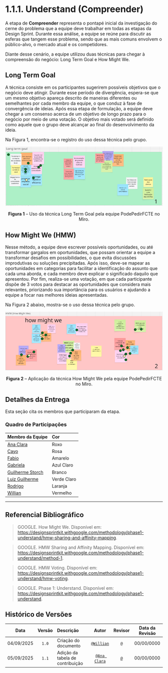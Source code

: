 # 1.1.1. Understand (Compreender)

A etapa de **Compreender** representa o pontapé inicial da investigação do cerne do problema que a equipe deve trabalhar em todas as etapas da Design Sprint. Durante essa análise, a equipe se reúne para discutir as esferas que tangem esse problema, sendo que as mais comuns envolvem o público-alvo, o mercado atual e os competidores.

Diante desse cenário, a equipe utilizou duas técnicas para chegar à compreensão do negócio: Long Term Goal e How Might We.

## Long Term Goal
A técnica consiste em os participantes sugerirem possíveis objetivos que o negócio deve atingir. Durante esse período de divergência, espera-se que um mesmo objetivo apareça descrito de maneiras diferentes ou semelhantes por cada membro da equipe, o que conduz à fase de convergência de ideias. Após essa etapa de formulação, a equipe deve chegar a um consenso acerca de um objetivo de longo prazo para o negócio por meio de uma votação. O objetivo mais votado será definido como aquele que o grupo deve alcançar ao final do desenvolvimento da ideia.

Na Figura 1, encontra-se o registro do uso dessa técnica pelo grupo.

![Quadro Long Term Goal do PodePedirFCTE](../assets/design-sprint/long_term_goal.png)
<div align="center">
<strong>Figura 1</strong> – Uso da técnica Long Term Goal pela equipe PodePedirFCTE no Miro.
</div>

## How Might We (HMW)
Nesse método, a equipe deve escrever possíveis oportunidades, ou até transformar gargalos em oportunidades, que possam orientar a equipe a transformar desafios em possibilidades, o que evita discussões improdutivas ou soluções precipitadas. Após isso, deve-se mapear as oportunidades em categorias para facilitar a identificação do assunto que cada uma aborda, e cada membro deve explicar o significado daquilo que apresentou. Por fim, realiza-se uma votação, em que cada participante dispõe de 3 votos para destacar as oportunidades que considera mais relevantes, priorizando sua importância para os usuários e ajudando a equipe a focar nas melhores ideias apresentadas.
 
Na Figura 2 abaixo, mostra-se o uso dessa técnica pelo grupo.

![Quadro HMW do grupo PodePedirFCTE](../assets/design-sprint/hmw.png)
<div align="center">
<strong>Figura 2</strong> – Aplicação da técnica How Might We pela equipe PodePedirFCTE no Miro.
</div>

## Detalhes da Entrega

Esta seção cita os membros que participaram da etapa.

### Quadro de Participações

| Membro da Equipe                                              | Cor                                 |
| :------------------------------------------------------------ | :-------------------------------------------------------------------- |
| [Ana Clara](https://github.com/anabborges)                    | Roxo |
| [Cayo](https://github.com/Cayoalencar)                        |     Rosa                            |
| [Fabio](https://github.com/fabinsz)                           |      Amarelo               |
| [Gabriela](https://github.com/gaubiela)                       | Azul Claro |
| [Guilherme Storch](https://github.com/storch7)                |              Branco               |
| [Luiz Guilherme](https://github.com/luizfaria1989)            |  Verde Claro |
| [Rodrigo](https://github.com/rodrigoFAmaral)                  | Laranja |
| [Willian](https://github.com/Wooo589)                         | Vermelho  |

---

## Referencial Bibliográfico

> GOOGLE. How Might We. Disponível em: https://designsprintkit.withgoogle.com/methodology/phase1-understand/hmw-sharing-and-affinity-mapping.

> GOOGLE. HMW Sharing and Affinity Mapping. Disponível em: https://designsprintkit.withgoogle.com/methodology/phase1-understand/method-1.

> GOOGLE. HMW Voting. Disponível em: https://designsprintkit.withgoogle.com/methodology/phase1-understand/hmw-voting.

> GOOGLE. Phase 1: Understand. Disponível em: https://designsprintkit.withgoogle.com/methodology/phase1-understand.

## Histórico de Versões
| **Data**       | **Versão** | **Descrição**                         | **Autor**                                      | **Revisor**                                      | **Data da Revisão** |
| :--------: | :----: | :-------------------------------- | :----------------------------------------: | :----------------------------------------: | :-------------: |
| 04/09/2025 |  `1.0`   | Criação do documento | [`@Willian`](https://github.com/Wooo589) | [`@`](https://github.com/) |   00/00/0000    |
| 05/09/2025 |   `1.1`    | Adição da tabela de contribuição | [`@Ana Clara`](https://github.com/anabborges) | [`@`](https://github.com/) |     00/00/0000      |
